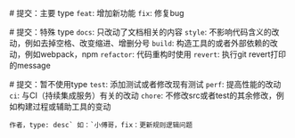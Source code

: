 \#  提交：主要 type
`feat`:   增加新功能
`fix`:   修复bug

\# 提交：特殊 type
`docs`:   只改动了文档相关的内容
`style`:  不影响代码含义的改动，例如去掉空格、改变缩进、增删分号
`build`:  构造工具的或者外部依赖的改动，例如webpack，npm
`refactor`: 代码重构时使用
`revert`:  执行git revert打印的message

\# 提交：暂不使用type
`test`:   添加测试或者修改现有测试
`perf`:   提高性能的改动
`ci`:    与CI（持续集成服务）有关的改动
`chore`:  不修改src或者test的其余修改，例如构建过程或辅助工具的变动

```
作者，type: desc` 如：`小傅哥，fix：更新规则逻辑问题
```

